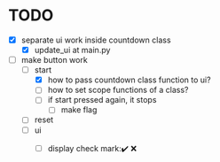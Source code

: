 # TODO
- [x] separate ui work inside countdown class
  - [x] update_ui at main.py
- [ ] make button work
  - [ ] start
    -[x] how to pass countdown class function to ui?
    - [ ] how to set scope functions of a class?
    - [ ] if start pressed again, it stops
      - [ ] make flag
  - [ ] reset
  - [ ] ui
    - [ ] display check mark:✔️ ❌

